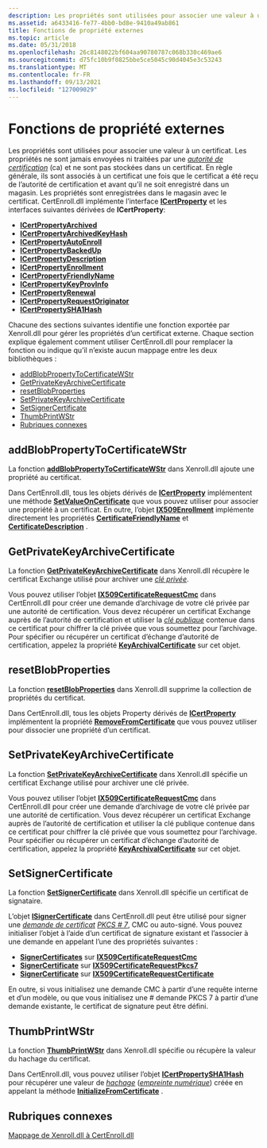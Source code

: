 ```yaml
---
description: Les propriétés sont utilisées pour associer une valeur à un certificat.
ms.assetid: a6433416-fe77-4bb0-bd8e-9410a49ab861
title: Fonctions de propriété externes
ms.topic: article
ms.date: 05/31/2018
ms.openlocfilehash: 26c8148022bf604aa90780787c068b330c469ae6
ms.sourcegitcommit: d75fc10b9f0825bbe5ce5045c90d4045e3c53243
ms.translationtype: MT
ms.contentlocale: fr-FR
ms.lasthandoff: 09/13/2021
ms.locfileid: "127009029"
---
```

# <a name="external-property-functions"></a>Fonctions de propriété externes

Les propriétés sont utilisées pour associer une valeur à un certificat. Les propriétés ne sont jamais envoyées ni traitées par une [*autorité de certification*](/windows/desktop/SecGloss/c-gly) (ca) et ne sont pas stockées dans un certificat. En règle générale, ils sont associés à un certificat une fois que le certificat a été reçu de l’autorité de certification et avant qu’il ne soit enregistré dans un magasin. Les propriétés sont enregistrées dans le magasin avec le certificat. CertEnroll.dll implémente l’interface [**ICertProperty**](/windows/desktop/api/CertEnroll/nn-certenroll-icertproperty) et les interfaces suivantes dérivées de **ICertProperty**:

-   [**ICertPropertyArchived**](/windows/desktop/api/CertEnroll/nn-certenroll-icertpropertyarchived)
-   [**ICertPropertyArchivedKeyHash**](/windows/desktop/api/CertEnroll/nn-certenroll-icertpropertyarchivedkeyhash)
-   [**ICertPropertyAutoEnroll**](/windows/desktop/api/CertEnroll/nn-certenroll-icertpropertyautoenroll)
-   [**ICertPropertyBackedUp**](/windows/desktop/api/CertEnroll/nn-certenroll-icertpropertybackedup)
-   [**ICertPropertyDescription**](/windows/desktop/api/CertEnroll/nn-certenroll-icertpropertydescription)
-   [**ICertPropertyEnrollment**](/windows/desktop/api/CertEnroll/nn-certenroll-icertpropertyenrollment)
-   [**ICertPropertyFriendlyName**](/windows/desktop/api/CertEnroll/nn-certenroll-icertpropertyfriendlyname)
-   [**ICertPropertyKeyProvInfo**](/windows/desktop/api/CertEnroll/nn-certenroll-icertpropertykeyprovinfo)
-   [**ICertPropertyRenewal**](/windows/desktop/api/CertEnroll/nn-certenroll-icertpropertyrenewal)
-   [**ICertPropertyRequestOriginator**](/windows/desktop/api/CertEnroll/nn-certenroll-icertpropertyrequestoriginator)
-   [**ICertPropertySHA1Hash**](/windows/desktop/api/CertEnroll/nn-certenroll-icertpropertysha1hash)

Chacune des sections suivantes identifie une fonction exportée par Xenroll.dll pour gérer les propriétés d’un certificat externe. Chaque section explique également comment utiliser CertEnroll.dll pour remplacer la fonction ou indique qu’il n’existe aucun mappage entre les deux bibliothèques :

-   [addBlobPropertyToCertificateWStr](#addblobpropertytocertificatewstr)
-   [GetPrivateKeyArchiveCertificate](#getprivatekeyarchivecertificate)
-   [resetBlobProperties](#resetblobproperties)
-   [SetPrivateKeyArchiveCertificate](#setprivatekeyarchivecertificate)
-   [SetSignerCertificate](#setsignercertificate)
-   [ThumbPrintWStr](#thumbprintwstr)
-   [Rubriques connexes](#related-topics)

## <a name="addblobpropertytocertificatewstr"></a>addBlobPropertyToCertificateWStr

La fonction [**addBlobPropertyToCertificateWStr**](/windows/desktop/api/xenroll/nf-xenroll-ienroll4-addblobpropertytocertificatewstr) dans Xenroll.dll ajoute une propriété au certificat.

Dans CertEnroll.dll, tous les objets dérivés de [**ICertProperty**](/windows/desktop/api/CertEnroll/nn-certenroll-icertproperty) implémentent une méthode [**SetValueOnCertificate**](/windows/desktop/api/CertEnroll/nf-certenroll-icertproperty-setvalueoncertificate) que vous pouvez utiliser pour associer une propriété à un certificat. En outre, l’objet [**IX509Enrollment**](/windows/desktop/api/CertEnroll/nn-certenroll-ix509enrollment) implémente directement les propriétés [**CertificateFriendlyName**](/windows/desktop/api/CertEnroll/nf-certenroll-ix509enrollment-get_certificatefriendlyname) et [**CertificateDescription**](/windows/desktop/api/CertEnroll/nf-certenroll-ix509enrollment-get_certificatedescription) .

## <a name="getprivatekeyarchivecertificate"></a>GetPrivateKeyArchiveCertificate

La fonction [**GetPrivateKeyArchiveCertificate**](/windows/desktop/api/xenroll/nf-xenroll-ienroll4-getprivatekeyarchivecertificate) dans Xenroll.dll récupère le certificat Exchange utilisé pour archiver une [*clé privée*](/windows/desktop/SecGloss/p-gly).

Vous pouvez utiliser l’objet [**IX509CertificateRequestCmc**](/windows/desktop/api/CertEnroll/nn-certenroll-ix509certificaterequestcmc) dans CertEnroll.dll pour créer une demande d’archivage de votre clé privée par une autorité de certification. Vous devez récupérer un certificat Exchange auprès de l’autorité de certification et utiliser la [*clé publique*](/windows/desktop/SecGloss/p-gly) contenue dans ce certificat pour chiffrer la clé privée que vous soumettez pour l’archivage. Pour spécifier ou récupérer un certificat d’échange d’autorité de certification, appelez la propriété [**KeyArchivalCertificate**](/windows/desktop/api/CertEnroll/nf-certenroll-ix509certificaterequestcmc-get_keyarchivalcertificate) sur cet objet.

## <a name="resetblobproperties"></a>resetBlobProperties

La fonction [**resetBlobProperties**](/windows/desktop/api/xenroll/nf-xenroll-icenroll4-resetblobproperties) dans Xenroll.dll supprime la collection de propriétés du certificat.

Dans CertEnroll.dll, tous les objets Property dérivés de [**ICertProperty**](/windows/desktop/api/CertEnroll/nn-certenroll-icertproperty) implémentent la propriété [**RemoveFromCertificate**](/windows/desktop/api/CertEnroll/nf-certenroll-icertproperty-removefromcertificate) que vous pouvez utiliser pour dissocier une propriété d’un certificat.

## <a name="setprivatekeyarchivecertificate"></a>SetPrivateKeyArchiveCertificate

La fonction [**SetPrivateKeyArchiveCertificate**](/windows/desktop/api/xenroll/nf-xenroll-ienroll4-setprivatekeyarchivecertificate) dans Xenroll.dll spécifie un certificat Exchange utilisé pour archiver une clé privée.

Vous pouvez utiliser l’objet [**IX509CertificateRequestCmc**](/windows/desktop/api/CertEnroll/nn-certenroll-ix509certificaterequestcmc) dans CertEnroll.dll pour créer une demande d’archivage de votre clé privée par une autorité de certification. Vous devez récupérer un certificat Exchange auprès de l’autorité de certification et utiliser la clé publique contenue dans ce certificat pour chiffrer la clé privée que vous soumettez pour l’archivage. Pour spécifier ou récupérer un certificat d’échange d’autorité de certification, appelez la propriété [**KeyArchivalCertificate**](/windows/desktop/api/CertEnroll/nf-certenroll-ix509certificaterequestcmc-get_keyarchivalcertificate) sur cet objet.

## <a name="setsignercertificate"></a>SetSignerCertificate

La fonction [**SetSignerCertificate**](/windows/desktop/api/xenroll/nf-xenroll-ienroll4-setsignercertificate) dans Xenroll.dll spécifie un certificat de signataire.

L’objet [**ISignerCertificate**](/windows/desktop/api/CertEnroll/nn-certenroll-isignercertificate) dans CertEnroll.dll peut être utilisé pour signer une [*demande de certificat*](/windows/desktop/SecGloss/c-gly) [*PKCS \# 7*](/windows/desktop/SecGloss/p-gly), CMC ou auto-signé. Vous pouvez initialiser l’objet à l’aide d’un certificat de signature existant et l’associer à une demande en appelant l’une des propriétés suivantes :

-   [**SignerCertificates**](/windows/desktop/api/CertEnroll/nf-certenroll-ix509certificaterequestcmc-get_signercertificates) sur [ **IX509CertificateRequestCmc**](/windows/desktop/api/CertEnroll/nn-certenroll-ix509certificaterequestcmc)
-   [**SignerCertificate**](/windows/desktop/api/CertEnroll/nf-certenroll-ix509certificaterequestpkcs7-get_signercertificate) sur [ **IX509CertificateRequestPkcs7**](/windows/desktop/api/CertEnroll/nn-certenroll-ix509certificaterequestpkcs7)
-   [**SignerCertificate**](/windows/desktop/api/CertEnroll/nf-certenroll-ix509certificaterequestcertificate-get_signercertificate) sur [ **IX509CertificateRequestCertificate**](/windows/desktop/api/CertEnroll/nn-certenroll-ix509certificaterequestcertificate)

En outre, si vous initialisez une demande CMC à partir d’une requête interne et d’un modèle, ou que vous initialisez une \# demande PKCS 7 à partir d’une demande existante, le certificat de signature peut être défini.

## <a name="thumbprintwstr"></a>ThumbPrintWStr

La fonction [**ThumbPrintWStr**](/windows/desktop/api/xenroll/nf-xenroll-ienroll4-get_thumbprintwstr) dans Xenroll.dll spécifie ou récupère la valeur du hachage du certificat.

Dans CertEnroll.dll, vous pouvez utiliser l’objet [**ICertPropertySHA1Hash**](/windows/desktop/api/CertEnroll/nn-certenroll-icertpropertysha1hash) pour récupérer une valeur de [*hachage*](/windows/desktop/SecGloss/h-gly) ([*empreinte numérique*](/windows/desktop/SecGloss/t-gly)) créée en appelant la méthode [**InitializeFromCertificate**](/windows/desktop/api/CertEnroll/nf-certenroll-ix509certificaterequestpkcs7-initializefromcertificate) .

## <a name="related-topics"></a>Rubriques connexes

<dl> <dt>

[Mappage de Xenroll.dll à CertEnroll.dll](mapping-xenroll-dll-to-certenroll-dll.md)
</dt> </dl>

 

 
